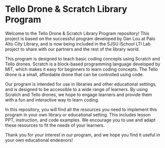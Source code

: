 # Tello Drone & Scratch Library Program

Welcome to the Tello Drone & Scratch Library Program repository! This project is based on the successful program developed by Dan Lou at Palo Alto City Library, and is now being included in the SJSU iSchool LTI Lab project to share with our partners and the rest of the library world.

This program is designed to teach basic coding concepts using Scratch and Tello drones. Scratch is a block-based programming language developed by MIT, which makes it easy for beginners to learn coding concepts. The Tello drone is a small, affordable drone that can be controlled using code.

Our program is intended for use in libraries and other educational settings, and is designed to be accessible to a wide range of learners. By using Scratch and Tello drones, we hope to engage learners and provide them with a fun and interactive way to learn coding.

In this repository, you will find all the resources you need to implement this program in your own library or educational setting. This includes lesson PPT, instruction, and code examples. We encourage you to use and adapt these resources to fit the needs of your learners.

Thank you for your interest in our program, and we hope you find it useful in your own educational endeavors!
